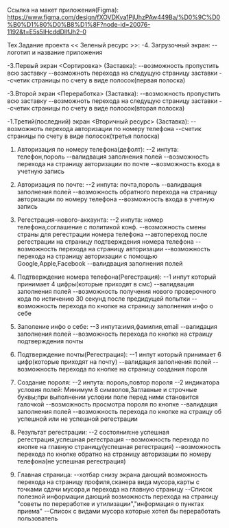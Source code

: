 Cсылка на макет приложения(Figma):
https://www.figma.com/design/fXOVDKva1PjUhzPAw449Ba/%D0%9C%D0%B0%D1%80%D0%B8%D1%8F?node-id=20076-1192&t=E5s5IHcddDllfJh2-0



Тех.Задание проекта << Зеленый ресурс >>:
-4. Загрузочный экран:
--логотип и название приложения

-3.Первый экран <Сортировка> (Заставка):
--возможность пропустить всю заставку
--возможноть перехода на следущую страницу заставки
--счетик страницы по счету в виде полосок(первая полоска)

-3.Второй экран <Переработка> (Заставка):
--возможность пропустить всю заставку
--возможноть перехода на следущую страницу заставки
--счетик страницы по счету в виде полосок(вторая полоска)

-1.Третий(последний) экран <Вторичный ресурс> (Заставка):
--возможноть перехода авторизации по номеру телефона
--счетик страницы по счету в виде полосок(третья полоска)

1. Авторизация по номеру телефона(дефолт):
--2 инпута: телефон,пороль
--валидвация заполнения полей
--возможность перехода на страницу авторизации по почте
--возможность входа в учетную запись

2. Авторизация по почте:
--2 инпута: почта,пороль
--валидвация заполнения полей
--возможность обратного перехода на страницу авторизации по номеру телефона
--возможность входа в учетную запись

2. Регестрация-нового-аккаунта:
--2 инпута: номер телефона,cоглашение с политикой конф.
--возможность смены страны для регестрации номера телефона
--автопереход после регестрации на страницу подтверждения номера телефона
--возможность перехода на страницу авторизации
--возможность перехода на страницу авторизации с помощью Google,Apple,Facebook
--валидвация заполнения полей

3. Подтверждение номера телефона(Регестрация):
--1 инпут который принимает 4 цифры(которые приходят в смс)
--валидвация заполнения полей
--возможность получения нового проверочного кода по истичению 30 секунд после предидущей попытки
--возможность перехода по кнопке на страницу заполнения инфо о себе

5. Заполение инфо о себе:
--3 инпута:имя,фамилия,email
--валидация заполнения полей
--возможность перехода по кнопке на страицу подтверждения почты

6. Подтверждение почты(Регестрация):
--1 инпут который принимает 6 цифр(которые приходят на почту)
--валидация заполнения полей
--возможность перехода по кнопке на страницу создания пороля

7. Создание пороля:
--2 инпута: пороль,повтор пороля
--2 индикатора условия полей: Минимум 8 символов,Заглавные и строчные буквы;при выполнении условии поле перед ними становится галочкой
--возможность просмотра пороля по кнопке
--валидация заполнения полей
--возможность перехода по кнопке на страицу об успешной или не успешной регестрации

8. Результат регестрации:
--2 состояния:не успешная регестрация,успешная регестрация
--возможность перехода по кнопке на главную страницу(успешная регестрация)
--возможность перехода по кнопке обратно на страницу авторизации по номеру телефона(не успешная регестрация)

9. Главная страница:
--хотбар снизу экрана дающий возможность перехода на страницу профиля,сканера вида мусора,карты с точками сдачи мусора,и перехода на главную страницу
--Список полезной информации дающий возможность перехода на страницу "советы по переработке и утилизации","информация о пунктах приема"
--Список с видами мусора которые хотел бы переработать пользователь



